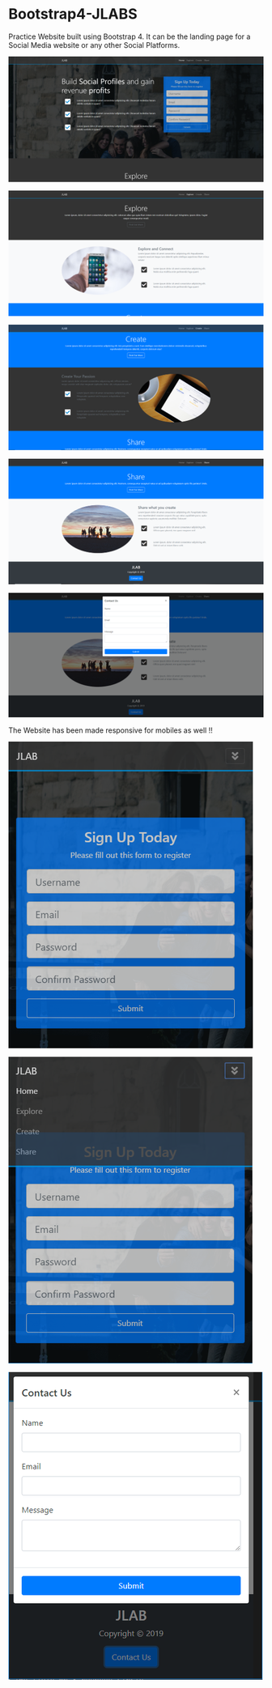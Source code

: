 # Bootstrap4-JLABS
Practice Website built using Bootstrap 4. It can be the landing page for a Social Media website or any other Social Platforms.


![DashBoard Image](https://github.com/jontycool/Bootstrap4-JLABS/blob/master/Demo%20Screenshots/Capture-1.PNG) 

![DashBoard Image](https://github.com/jontycool/Bootstrap4-JLABS/blob/master/Demo%20Screenshots/Capture-2.PNG) 

![DashBoard Image](https://github.com/jontycool/Bootstrap4-JLABS/blob/master/Demo%20Screenshots/Capture-3.PNG) 

![DashBoard Image](https://github.com/jontycool/Bootstrap4-JLABS/blob/master/Demo%20Screenshots/Capture-4.PNG) 

![DashBoard Image](https://github.com/jontycool/Bootstrap4-JLABS/blob/master/Demo%20Screenshots/Capture-5.PNG)

The Website has been made responsive for mobiles as well !!

![DashBoard Image](https://github.com/jontycool/Bootstrap4-JLABS/blob/master/Demo%20Screenshots/Capture-6.PNG)

![DashBoard Image](https://github.com/jontycool/Bootstrap4-JLABS/blob/master/Demo%20Screenshots/Capture-7.PNG)

![DashBoard Image](https://github.com/jontycool/Bootstrap4-JLABS/blob/master/Demo%20Screenshots/Capture-8.PNG)
